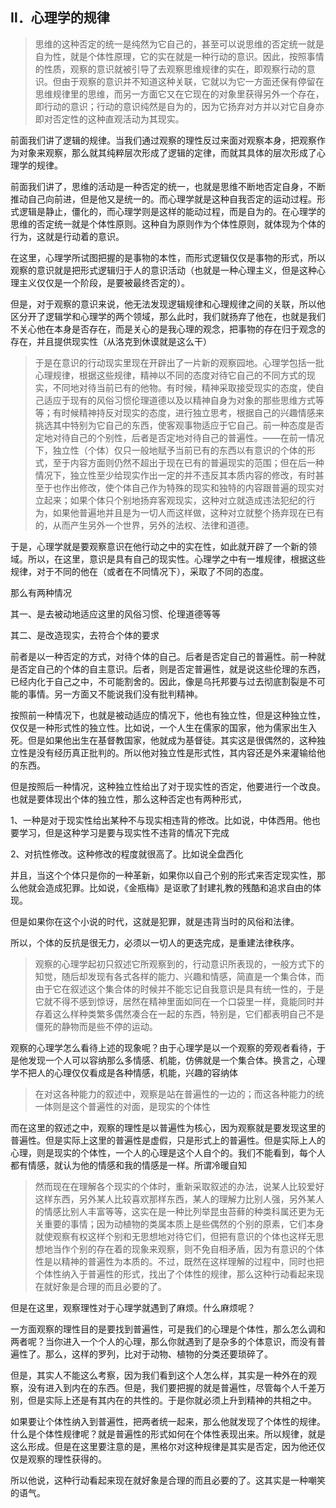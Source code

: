 <h2>Ⅱ．心理学的规律</h2><blockquote>思维的这种否定的统一是纯然为它自己的，甚至可以说思维的否定统一就是自为性，就是个体性原理，它的实在就是一种行动的意识。因此，按照事情的性质，观察的意识就被引导了去观察思维规律的实在，即观察行动的意识。但由于观察的意识并不知道这种关联，它就以为它一方面还保有停留在思维规律里的思维，而另一方面它又在它现在的对象里获得另外一个存在，即行动的意识；行动的意识纯然是自为的，因为它扬弃对方并以对它自身亦即对否定性的这种直观活动为其现实。</blockquote><p>前面我们讲了逻辑的规律。当我们通过观察的理性反过来面对观察本身，把观察作为对象来观察，那么就其纯粹层次形成了逻辑的定律，而就其具体的层次形成了心理学的规律。</p><p>前面我们讲了，思维的活动是一种否定的统一，也就是思维不断地否定自身，不断推动自己向前进，但是他又是统一的。而心理学就是这种自我否定的运动过程。形式逻辑是静止，僵化的，而心理学则是这样的能动过程，而是自为的。在心理学的思维的否定统一就是个体性原则。这种自为原则作为个体性原则，就体现为个体的行为，这就是行动着的意识。</p><p>在这里，心理学所试图把握的是事物的本性，而形式逻辑仅仅是事物的形式，所以观察的意识就是把形式逻辑归于人的意识活动（也就是一种心理主义，但是这种心理主义仅仅是一个阶段，是要被最终否定的）。</p><p>但是，对于观察的意识来说，他无法发现逻辑规律和心理规律之间的关联，所以他区分开了逻辑学和心理学的两个领域，那么此时，我们就扬弃了他在，也就是我们不关心他在本身是否存在，而是关心的是我心理的观念，把事物的存在归于观念的存在，并且提供现实性（从洛克到休谟就是这么干）</p><blockquote>于是在意识的行动现实里现在开辟出了一片新的观察园地。心理学包括一批心理规律，根据这些规律，精神以不同的态度对待它自己的不同方式的现实，不同地对待当前已有的他物。有时候，精神采取接受现实的态度，使自己适应于现有的风俗习惯伦理道德以及以精神自身为对象的那些思维方式等等；有时候精神持反对现实的态度，进行独立思考，根据自己的兴趣情感来挑选其中特别为它自己的东西，使客观事物适应于它自己。前一种态度是否定地对待自己的个别性，后者是否定地对待自己的普遍性。——在前一情况下，独立性（个体）仅只一般地赋予当前已有的东西以有意识的个体的形式，至于内容方面则仍然不超出于现在已有的普遍现实的范围；但在后一种情况下，独立性至少给现实作出一定的并不违反其本质内容的修改，有时甚至于也作出修改，使个体自己作为特殊的现实和独特的内容跟普遍的现实对立起来；如果个体只个别地扬弃客观现实，这种对立就造成违法犯纪的行为，如果他普遍地并且是为一切人而这样做，这种对立就整个扬弃现在已有的，从而产生另外一个世界，另外的法权、法律和道德。</blockquote><p>于是，心理学就是要观察意识在他行动之中的实在性，如此就开辟了一个新的领域。所以，在这里，意识是具有自己的现实性。心理学之中有一堆规律，根据这些规律，对于不同的他在（或者在不同情况下），采取了不同的态度。</p><p>那么有两种情况</p><p>其一、是去被动地适应这里的风俗习惯、伦理道德等等</p><p>其二、是改造现实，去符合个体的要求</p><p>前者是以一种否定的方式，对待个体的自己。后者是否定自己的普遍性。前一种就是否定自己的个体的自主意识。后者，则是否定普遍性，就是说这些伦理的东西，已经内化于自己之中，不可能割舍的。因此，像是乌托邦要与过去彻底割裂是不可能的事情。另一方面又不能说我们没有批判精神。</p><p>按照前一种情况下，也就是被动适应的情况下，他也有独立性，但是这种独立性，仅仅是一种形式性的独立性。比如说，一个人生在儒家的国家，他为儒家出生入死。但是如果他出生在基督教国家，他就成为基督徒。其实这是很偶然的，这种独立性是没有经历真正批判的。所以他对独立性是形式性，其内容还是外来灌输给他的东西。</p><p>但是按照后一种情况，这种独立性给出了对于现实性的否定，他要进行一个改良。也就是要体现出个体的独立性，那么这种否定也有两种形式，</p><p>1、一种是对于现实性给出某种不与现实相违背的修改。比如说，中体西用。他也要学习，但是这种学习是要与现实性不违背的情况下完成</p><p>2、对抗性修改。这种修改的程度就很高了。比如说全盘西化</p><p>并且，当这个个体只是你的一种革新，如果你以自己个别的形式来否定现实性，那么他就会造成犯罪。比如说，《金瓶梅》是讴歌了封建礼教的残酷和追求自由的体现。</p><p>但是如果你在这个小说的时代，这就是犯罪，就是违背当时的风俗和法律。</p><p>所以，个体的反抗是很无力，必须以一切人的更迭完成，是重建法律秩序。</p><blockquote>观察的心理学起初只叙述它所观察到的，行动意识所表现的，一般方式下的知觉，随后却发现有各式各样的能力、兴趣和情感，简直是一个集合体，而由于它在叙述这个集合体的时候并不能忘记自我意识是具有统一性的，于是它就不得不感到惊讶，居然在精神里面如同在一个口袋里一样，竟能同时并存着这么样种类繁多偶然凑合在一起的东西，特别是，它们都表明自己不是僵死的静物而是些不停的运动。</blockquote><p>观察的心理学怎么看待上述的现象呢？由于心理学是以一个观察的旁观者看待，于是他发现一个人可以容纳那么多情感、机能，仿佛就是一个集合体。换言之，心理学不把人的心理仅仅看成是各种情感，机能，兴趣的容纳体</p><blockquote>在对这各种能力的叙述中，观察是站在普遍性的一边的；而这各种能力的统一体则是这个普遍性的对面，是现实的个体性</blockquote><p>而在这里的叙述之中，观察的理性是以普遍性为核心，因为观察就是要发现这里的普遍性。但是实际上这里的普遍性是虚假，只是形式上的普遍性。但是实际上人的心理，则是现实的个体性，一个人的心理是这个人自个的。我们不能看到，每个人都有情感，就认为他的情感和我的情感是一样。所谓冷暖自知</p><blockquote>然而现在在理解各个现实的个体时，重新采取叙述的办法，说某人比较爱好这样东西，另外某人比较喜欢那样东西，某人的理解力比别人强，另外某人的情感比别人丰富等等，这实在是一种比列举昆虫苔藓的种类科属还更为无关重要的事情；因为动植物的类属本质上是些偶然的个别的原素，它们本身就使观察有权这样个别和无思想地对待它们，但把有意识的个体也这样无思想地当作个别的存在着的现象来观察，则不免自相矛盾，因为有意识的个体性是以精神的普遍性为本质的。不过，既然在这样理解的过程中，同时也把个体性纳入于普遍性的形式，找出了个体性的规律，那么这种行动看起来现在就好象是合理的而且必要的了。</blockquote><p>但是在这里，观察理性对于心理学就遇到了麻烦。什么麻烦呢？</p><p>一方面观察的理性目的是要找到普遍性，可是我们的心理是个体性，那么怎么调和两者呢？当你进入一个个人的心理，那么你就遇到了是杂多的个体意识，而没有普遍性了。那么，这样的罗列，比对于动物、植物的分类还要琐碎了。</p><p>但是，其实人不能这么考察，因为我们看到这个人怎么样，其实是一种外在的观察，没有进入到内在的东西。但是，我们要把握的就是普遍性，尽管每个人千差万别，但是实际上还是有其内在的共性的。于是你就必须上升到精神的共相之中。</p><p>如果要让个体性纳入到普遍性，把两者统一起来，那么他就发现了个体性的规律。什么是个体性规律呢？就是普遍性的形式如何在个体性表现出来。所以规律，就是这么形成。但是在这里要注意的是，黑格尔对这种规律是其实是否定，因为他还仅仅是观察的理性获得的。</p><p>所以他说，这种行动看起来现在就好象是合理的而且必要的了。这其实是一种嘲笑的语气。</p><p></p>